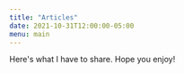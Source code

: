 ```yaml
---
title: "Articles"
date: 2021-10-31T12:00:00-05:00
menu: main
---
```

Here's what I have to share. Hope you enjoy!
